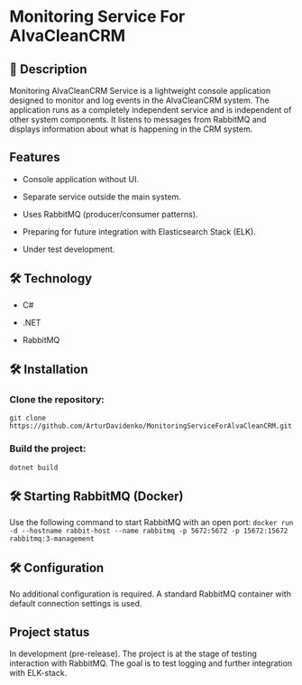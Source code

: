 # Monitoring Service For AlvaCleanCRM

## 📝 Description 

Monitoring AlvaCleanCRM Service is a lightweight console application designed to monitor and log events in the AlvaCleanCRM system.
The application runs as a completely independent service and is independent of other system components. 
It listens to messages from RabbitMQ and displays information about what is happening in the CRM system.

## Features

- Console application without UI.

- Separate service outside the main system.

- Uses RabbitMQ (producer/consumer patterns).

- Preparing for future integration with Elasticsearch Stack (ELK).

- Under test development.


## 🛠️ Technology

- C#

- .NET

- RabbitMQ


## 🛠️ Installation

### Clone the repository:
``` git clone https://github.com/ArturDavidenko/MonitoringServiceForAlvaCleanCRM.git ```

### Build the project:
``` dotnet build ```

## 🛠️ Starting RabbitMQ (Docker)
Use the following command to start RabbitMQ with an open port:
``` docker run -d --hostname rabbit-host --name rabbitmq -p 5672:5672 -p 15672:15672 rabbitmq:3-management ```

## 🛠️ Configuration

No additional configuration is required. A standard RabbitMQ container with default connection settings is used.

## Project status

In development (pre-release).
The project is at the stage of testing interaction with RabbitMQ.
The goal is to test logging and further integration with ELK-stack.




